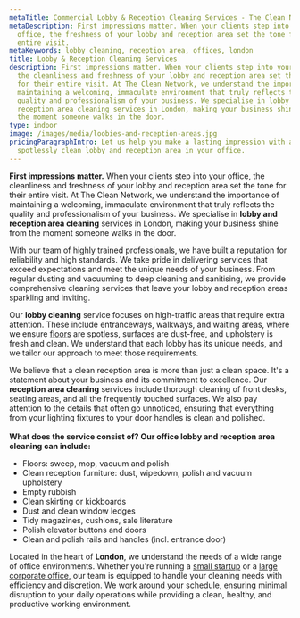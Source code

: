 ```yaml
---
metaTitle: Commercial Lobby & Reception Cleaning Services - The Clean Network
metaDescription: First impressions matter. When your clients step into your
  office, the freshness of your lobby and reception area set the tone for their
  entire visit.
metaKeywords: lobby cleaning, reception area, offices, london
title: Lobby & Reception Cleaning Services
description: First impressions matter. When your clients step into your office,
  the cleanliness and freshness of your lobby and reception area set the tone
  for their entire visit. At The Clean Network, we understand the importance of
  maintaining a welcoming, immaculate environment that truly reflects the
  quality and professionalism of your business. We specialise in lobby and
  reception area cleaning services in London, making your business shine from
  the moment someone walks in the door.
type: indoor
image: /images/media/loobies-and-reception-areas.jpg
pricingParagraphIntro: Let us help you make a lasting impression with a
  spotlessly clean lobby and reception area in your office.
---
```

<strong>First impressions matter.</strong> When your clients step into your office, the cleanliness and freshness of your lobby and reception area set the tone for their entire visit. At The Clean Network, we understand the importance of maintaining a welcoming, immaculate environment that truly reflects the quality and professionalism of your business. We specialise in <strong>lobby and reception area cleaning</strong> services in London, making your business shine from the moment someone walks in the door.

With our team of highly trained professionals, we have built a reputation for reliability and high standards. We take pride in delivering services that exceed expectations and meet the unique needs of your business. From regular dusting and vacuuming to deep cleaning and sanitising, we provide comprehensive cleaning services that leave your lobby and reception areas sparkling and inviting.

Our <strong>lobby cleaning</strong> service focuses on high-traffic areas that require extra attention. These include entranceways, walkways, and waiting areas, where we ensure [floors](https://cleannetwork.co.uk/services/floors/) are spotless, surfaces are dust-free, and upholstery is fresh and clean. We understand that each lobby has its unique needs, and we tailor our approach to meet those requirements.

We believe that a clean reception area is more than just a clean space. It's a statement about your business and its commitment to excellence. Our <strong>reception area cleaning</strong> services include thorough cleaning of front desks, seating areas, and all the frequently touched surfaces. We also pay attention to the details that often go unnoticed, ensuring that everything from your lighting fixtures to your door handles is clean and polished.\
\
**What does the service consist of? Our office lobby and reception area cleaning can include:**

* Floors: sweep, mop, vacuum and polish
* Clean reception furniture: dust, wipedown, polish and vacuum upholstery
* Empty rubbish
* Clean skirting or kickboards
* Dust and clean window ledges
* Tidy magazines, cushions, sale literature
* Polish elevator buttons and doors
* Clean and polish rails and handles (incl. entrance door)

Located in the heart of <strong>London</strong>, we understand the needs of a wide range of office environments. Whether you're running a [small startup](https://cleannetwork.co.uk/sectors/small-offices/) or a [large corporate office](https://cleannetwork.co.uk/sectors/corporate-office-buildings/), our team is equipped to handle your cleaning needs with efficiency and discretion. We work around your schedule, ensuring minimal disruption to your daily operations while providing a clean, healthy, and productive working environment.